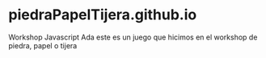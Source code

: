 # piedraPapelTijera.github.io
Workshop Javascript Ada
este es un juego que hicimos en el workshop de piedra, papel o tijera
